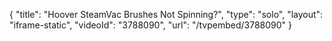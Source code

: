 {
    "title": "Hoover SteamVac Brushes Not Spinning?",
    "type": "solo",
    "layout": "iframe-static",
    "videoId": "3788090",
    "url": "\/tvpembed\/3788090"
}